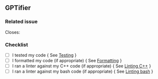 ## GPTifier
### Related issue
Closes:
### Checklist
- [ ] I tested my code { See [Testing](https://github.com/dsw7/GPTifier#testing) }
- [ ] I formatted my code (if appropriate) { See [Formatting](https://github.com/dsw7/GPTifier#formatting) }
- [ ] I ran a linter against my C++ code (if appropriate) { See [Linting C++](https://github.com/dsw7/GPTifier#linting-c) }
- [ ] I ran a linter against my bash code (if appropriate) { See [Linting bash](https://github.com/dsw7/GPTifier#linting-bash) }
